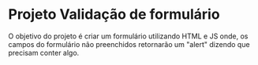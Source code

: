 # Projeto Validação de formulário

O objetivo do projeto é criar um formulário utilizando HTML e JS onde, os campos do formulário não preenchidos retornarão um "alert" dizendo que precisam conter algo.
